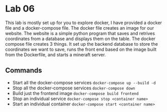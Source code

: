 # Lab 06

This lab is mostly set up for you to explore docker, I have provided a docker file and a docker-compose file. The docker file creates an image for our website. The website is a simple python program that saves and retrives coordinates from a database and displays them on the table. The docker compose file creates 3 things. It set up the backend database to store the coordinates we want to save, runs the front end based on the image built from the Dockerfile, and starts a mineraft server.


## Commands
+ Start all the docker-compose services
    `docker-compose up --build -d`
+ Stop all the docker-compose services
    `docker-compose down`
+ Build just the frontend image
    `docker-compose build frontend`
+ Stop an individual service
    `docker-compose stop <container name>`
+ Start an individual container
    `docker-compose start <container name>`
